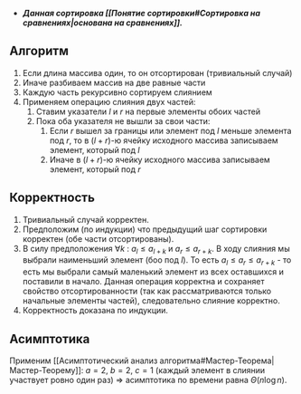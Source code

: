 - ***Данная сортировка [[Понятие сортировки#Сортировка на сравнениях|основана на сравнениях]].***
## Алгоритм

1) Если длина массива один, то он отсортирован (тривиальный случай)
2) Иначе разбиваем массив на две равные части
3) Каждую часть рекурсивно сортируем слиянием
4) Применяем операцию слияния двух частей: 
	1) Ставим указатели $l$ и $r$ на первые элементы обоих частей
	2) Пока оба указателя не вышли за свои части:
		1) Если $r$ вышел за границы или элемент под $l$ меньше элемента под $r$, то в $(l + r)$-ю ячейку исходного массива записываем элемент, который под $l$
		2) Иначе в $(l + r)$-ю ячейку исходного массива записываем элемент, который под $r$

## Корректность

1) Тривиальный случай корректен.
2) Предположим (по индукции) что предыдущий шаг сортировки корректен (обе части отсортированы).
3) В силу предположения $\forall k\ :$ $a_l \leq a_{l+k}$ и $a_r \leq a_{r+k}$. В ходу слияния мы выбрали наименьший элемент (боо под $l$). То есть $a_l \leq a_r \leq a_{r+k}$ - то есть мы выбрали самый маленький элемент из всех оставшихся и поставили в начало. Данная операция корректна и сохраняет свойство отсортированности (так как рассматриваются только начальные элементы частей), следовательно слияние корректно.
4) Корректность доказана по индукции.

## Асимптотика

Применим [[Асимптотический анализ алгоритма#Мастер-Теорема|Мастер-Теорему]]: $a = 2$, $b = 2$, $c = 1$ (каждый элемент в слиянии участвует ровно один раз) $\Longrightarrow$ асимптотика по времени равна $\Theta(n \log n)$.
